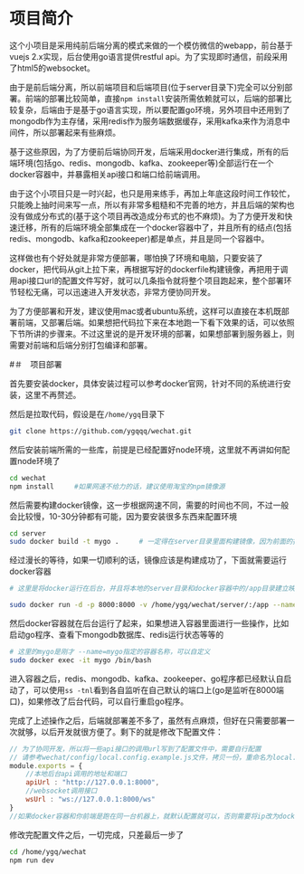 # 项目简介

这个小项目是采用纯前后端分离的模式来做的一个模仿微信的webapp，前台基于vuejs 2.x实现，后台使用go语言提供restful api。为了实现即时通信，前段采用了html5的websocket。

由于是前后端分离，所以前端项目和后端项目(位于server目录下)完全可以分别部署。前端的部署比较简单，直接`npm install`安装所需依赖就可以，后端的部署比较复杂，后端由于是基于go语言实现，所以要配置go环境，另外项目中还用到了mongodb作为主存储，采用redis作为服务端数据缓存，采用kafka来作为消息中间件，所以部署起来有些麻烦。

基于这些原因，为了方便前后端协同开发，后端采用docker进行集成，所有的后端环境(包括go、redis、mongodb、kafka、zookeeper等)全部运行在一个docker容器中，并暴露相关api接口和端口给前端调用。

由于这个小项目只是一时兴起，也只是用来练手，再加上年底这段时间工作较忙，只能晚上抽时间来写一点，所以有非常多粗糙和不完善的地方，并且后端的架构也没有做成分布式的(基于这个项目再改造成分布式的也不麻烦)。为了方便开发和快速迁移，所有的后端环境全部集成在一个docker容器中了，并且所有的结点(包括redis、mongodb、kafka和zookeeper)都是单点，并且是同一个容器中。

这样做也有个好处就是非常方便部署，哪怕换了环境和电脑，只要安装了docker，把代码从git上拉下来，再根据写好的dockerfile构建镜像，再把用于调用api接口url的配置文件写好，就可以几条指令就将整个项目跑起来，整个部署环节轻松无痛，可以迅速进入开发状态，非常方便协同开发。

为了方便部署和开发，建议使用mac或者ubuntu系统，这样可以直接在本机既部署前端，又部署后端。如果想把代码拉下来在本地跑一下看下效果的话，可以依照下节所讲的步骤来。不过这里说的是开发环境的部署，如果想部署到服务器上，则需要对前端和后端分别打包编译和部署。

#＃　项目部署

首先要安装docker，具体安装过程可以参考docker官网，针对不同的系统进行安装，这里不再赘述。

然后是拉取代码，假设是在`/home/ygq`目录下
```bash
git clone https://github.com/ygqqq/wechat.git
```
然后安装前端所需的一些库，前提是已经配置好node环境，这里就不再讲如何配置node环境了
```bash
cd wechat
npm install     #如果网速不给力的话，建议使用淘宝的npm镜像源
```

然后需要构建docker镜像，这一步根据网速不同，需要的时间也不同，不过一般会比较慢，10-30分钟都有可能，因为要安装很多东西来配置环境
``` bash
cd server
sudo docker build -t mygo .     # 一定得在server目录里面构建镜像，因为前面的指令.指定了在当前目录找dockerfile
```
经过漫长的等待，如果一切顺利的话，镜像应该是构建成功了，下面就需要运行docker容器
```bash
# 这里是将docker运行在后台，并且将本地的server目录和docker容器中的/app目录建立映射关系，这样可以很方便开发，比如后台代码如果修改了，只需要重启go程序即可。-v后面的路径一定要正确　-v 你的server路径:/app   -p 你本地端口:docker容器端口　　后面的mygo是刚才构建的镜像名字，可以自定义

sudo docker run -d -p 8000:8000 -v /home/ygq/wechat/server/:/app --name=mygo mygo
```
然后docker容器就在后台运行了起来，如果想进入容器里面进行一些操作，比如启动go程序、查看下mongodb数据库、redis运行状态等等的
```bash
# 这里的mygo是刚才 --name=mygo指定的容器名称，可以自定义
sudo docker exec -it mygo /bin/bash
```
进入容器之后，redis、mongodb、kafka、zookeeper、go程序都已经默认自启动了，可以使用`ss -tnl`看到各自监听在自己默认的端口上(go是监听在8000端口)，如果修改了后台代码，可以自行重启go程序。

完成了上述操作之后，后端就部署差不多了，虽然有点麻烦，但好在只需要部署一次就够，以后开发就很方便了。剩下的就是修改下配置文件：
```javascript
// 为了协同开发，所以将一些api接口的调用url写到了配置文件中，需要自行配置
// 请参考wechat/config/local.config.example.js文件，拷贝一份，重命名为local.config.js,内容如下：
module.exports = {
    //本地后台api调用的地址和端口
    apiUrl : "http://127.0.0.1:8000",  
    //websocket调用接口     
    wsUrl : "ws://127.0.0.1:8000/ws"
}
//如果docker容器和你前端是跑在同一台机器上，就默认配置就可以，否则需要将ip改为docker容器所在的ip，注意不是docker容器自身的ip，而是宿主机的ip
```
修改完配置文件之后，一切完成，只差最后一步了
```bash
cd /home/ygq/wechat
npm run dev
```


